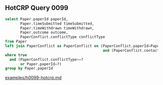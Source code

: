 
## HotCRP Query 0099
```sql
select Paper.paperId paperId,
       Paper.timeSubmitted timeSubmitted,
       Paper.timeWithdrawn timeWithdrawn,
       Paper.outcome outcome,
       PaperConflict.conflictType conflictType
from Paper
left join PaperConflict as PaperConflict on (PaperConflict.paperId=Paper.paperId
                                             and (PaperConflict.contactId=0))
where true
  and (PaperConflict.conflictType>=?
       or Paper.paperId=?)
group by Paper.paperId
```
[examples/h0099-hotcrp.md](/examples/h0099-hotcrp.md)